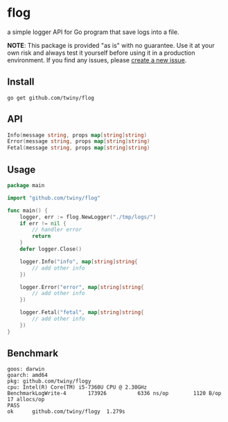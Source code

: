 # flog
a simple logger API for Go program that save logs into a file.

**NOTE**: This package is provided "as is" with no guarantee. Use it at your own risk and always test it yourself before using it in a production environment. If you find any issues, please [create a new issue](https://github.com/twiny/flog/issues/new).

## Install
`go get github.com/twiny/flog`

## API
```go
Info(message string, props map[string]string)
Error(message string, props map[string]string)
Fetal(message string, props map[string]string)
```

## Usage

```go
package main

import "github.com/twiny/flog"

func main() {
	logger, err := flog.NewLogger("./tmp/logs/")
	if err != nil {
		// handler error
		return
	}
	defer logger.Close()

	logger.Info("info", map[string]string{
		// add other info
	})

	logger.Error("error", map[string]string{
		// add other info
	})

	logger.Fetal("fetal", map[string]string{
		// add other info
	})
}
```

## Benchmark
```
goos: darwin
goarch: amd64
pkg: github.com/twiny/flogy
cpu: Intel(R) Core(TM) i5-7360U CPU @ 2.30GHz
BenchmarkLogWrite-4   	  173926	      6336 ns/op	    1120 B/op	      17 allocs/op
PASS
ok  	github.com/twiny/flogy	1.279s
```